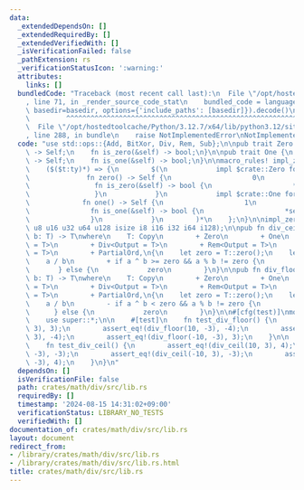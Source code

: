 ```yaml
---
data:
  _extendedDependsOn: []
  _extendedRequiredBy: []
  _extendedVerifiedWith: []
  _isVerificationFailed: false
  _pathExtension: rs
  _verificationStatusIcon: ':warning:'
  attributes:
    links: []
  bundledCode: "Traceback (most recent call last):\n  File \"/opt/hostedtoolcache/Python/3.12.7/x64/lib/python3.12/site-packages/onlinejudge_verify/documentation/build.py\"\
    , line 71, in _render_source_code_stat\n    bundled_code = language.bundle(stat.path,\
    \ basedir=basedir, options={'include_paths': [basedir]}).decode()\n          \
    \         ^^^^^^^^^^^^^^^^^^^^^^^^^^^^^^^^^^^^^^^^^^^^^^^^^^^^^^^^^^^^^^^^^^^^^^^^^^^^^^^^^\n\
    \  File \"/opt/hostedtoolcache/Python/3.12.7/x64/lib/python3.12/site-packages/onlinejudge_verify/languages/rust.py\"\
    , line 288, in bundle\n    raise NotImplementedError\nNotImplementedError\n"
  code: "use std::ops::{Add, BitXor, Div, Rem, Sub};\n\npub trait Zero {\n    fn zero()\
    \ -> Self;\n    fn is_zero(&self) -> bool;\n}\n\npub trait One {\n    fn one()\
    \ -> Self;\n    fn is_one(&self) -> bool;\n}\n\nmacro_rules! impl_zero_one {\n\
    \    ($($t:ty)*) => {\n        $(\n            impl $crate::Zero for $t {\n  \
    \              fn zero() -> Self {\n                    0\n                }\n\
    \                fn is_zero(&self) -> bool {\n                    *self == 0\n\
    \                }\n            }\n            impl $crate::One for $t {\n   \
    \             fn one() -> Self {\n                    1\n                }\n \
    \               fn is_one(&self) -> bool {\n                    *self == 1\n \
    \               }\n            }\n        )*\n    };\n}\n\nimpl_zero_one!(usize\
    \ u8 u16 u32 u64 u128 isize i8 i16 i32 i64 i128);\n\npub fn div_ceil<T>(a: T,\
    \ b: T) -> T\nwhere\n    T: Copy\n        + Zero\n        + One\n        + Add<Output\
    \ = T>\n        + Div<Output = T>\n        + Rem<Output = T>\n        + BitXor<Output\
    \ = T>\n        + PartialOrd,\n{\n    let zero = T::zero();\n    let one = T::one();\n\
    \    a / b\n        + if a ^ b >= zero && a % b != zero {\n            one\n \
    \       } else {\n            zero\n        }\n}\n\npub fn div_floor<T>(a: T,\
    \ b: T) -> T\nwhere\n    T: Copy\n        + Zero\n        + One\n        + Sub<Output\
    \ = T>\n        + Div<Output = T>\n        + Rem<Output = T>\n        + BitXor<Output\
    \ = T>\n        + PartialOrd,\n{\n    let zero = T::zero();\n    let one = T::one();\n\
    \    a / b\n        - if a ^ b < zero && a % b != zero {\n            one\n  \
    \      } else {\n            zero\n        }\n}\n\n#[cfg(test)]\nmod tests {\n\
    \    use super::*;\n\n    #[test]\n    fn test_div_floor() {\n        assert_eq!(div_floor(10,\
    \ 3), 3);\n        assert_eq!(div_floor(10, -3), -4);\n        assert_eq!(div_floor(-10,\
    \ 3), -4);\n        assert_eq!(div_floor(-10, -3), 3);\n    }\n\n    #[test]\n\
    \    fn test_div_ceil() {\n        assert_eq!(div_ceil(10, 3), 4);\n        assert_eq!(div_ceil(10,\
    \ -3), -3);\n        assert_eq!(div_ceil(-10, 3), -3);\n        assert_eq!(div_ceil(-10,\
    \ -3), 4);\n    }\n}\n"
  dependsOn: []
  isVerificationFile: false
  path: crates/math/div/src/lib.rs
  requiredBy: []
  timestamp: '2024-08-15 14:31:02+09:00'
  verificationStatus: LIBRARY_NO_TESTS
  verifiedWith: []
documentation_of: crates/math/div/src/lib.rs
layout: document
redirect_from:
- /library/crates/math/div/src/lib.rs
- /library/crates/math/div/src/lib.rs.html
title: crates/math/div/src/lib.rs
---
```

